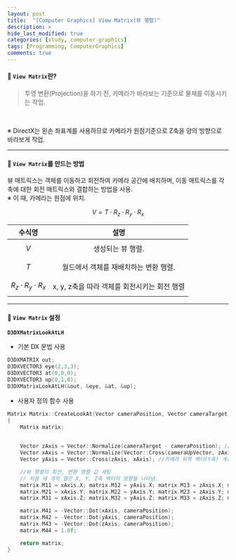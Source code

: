 ```yaml
---
layout: post
title:  "[Computer Graphics] View Matrix(뷰 행렬)"
description: >
hide_last_modified: true
categories: [study, computer-graphics]
tags: [Programming, ComputerGraphics]
comments: true
---
```


#### 📼 `View Matrix`란?
> 투영 변환(Projection)을 하기 전, 카메라가 바라보는 기준으로 물체를 이동시키는 작업.

<br>

※ DirectX는 왼손 좌표계를 사용하므로 카메라가 원점기준으로 Z축을 양의 방향으로 바라보게 작업.

---
#### 📼 `View Matrix`를 만드는 방법
뷰 매트릭스는 객체를 이동하고 회전하여 카메라 공간에 배치하며, 이동 매트릭스를 각 축에 대한 회전 매트릭스와 결합하는 방법을 사용.<br>
※ 이 때, 카메라는 원점에 위치.

$$
V = T \cdot R_z \cdot R_y \cdot R_x
$$


| 수식명      | 설명                           |
|------------|:-----------------------------:|
| $$ V $$ | 생성되는 뷰 행렬.|
| $$ T $$ | 월드에서 객체를 재배치하는 변환 행렬. |
| $$ R_z \cdot R_y \cdot R_x $$ | x, y, z축을 따라 객체를 회전시키는 회전 행렬|

---
#### 📼 `View Matrix` 설정
**`D3DXMatrixLookAtLH`** 

* 기본 DX 문법 사용
```cpp
D3DXMATRIX out;
D3DXVECTOR3 eye(2,3,3);
D3DXVECTOR3 at(0,0,0);
D3DXVECTOR3 up(0,1,0);
D3DXMatrixLookAtLH(&out, &eye, &at, &up);
```

* 사용자 정의 함수 사용
```cpp
Matrix Matrix::CreateLookAt(Vector cameraPosition, Vector cameraTarget, Vector cameraUpVector)
{
	Matrix matrix;

    
	Vector zAxis = Vector::Normalize(cameraTarget - cameraPosition); //카메라 정면 벡터(Z축) 계산
	Vector xAxis = Vector::Normalize(Vector::Cross(cameraUpVector, zAxis)); //카메라 오른쪽 벡터(X축) 계산 - Up Vector와 정면 벡터의 외적
	Vector yAxis = Vector::Cross(zAxis, xAxis); //카메라 위쪽 벡터(Y축) 계산 - 정면 벡터와 오른쪽 벡터의 외적

    //뷰 행렬의 회전, 변환 행렬 값 세팅
    // 처음 세 개의 열은 X, Y, Z축 벡터의 방향을 나타냄.
	matrix.M11 = xAxis.X; matrix.M12 = yAxis.X; matrix.M13 = zAxis.X; matrix.M14 = 0.0f;
	matrix.M21 = xAxis.Y; matrix.M22 = yAxis.Y; matrix.M23 = zAxis.Y; matrix.M24 = 0.0f;
	matrix.M31 = xAxis.Z; matrix.M32 = yAxis.Z; matrix.M33 = zAxis.Z; matrix.M34 = 0.0f;

	matrix.M41 = -Vector::Dot(xAxis, cameraPosition);
	matrix.M42 = -Vector::Dot(yAxis, cameraPosition);
	matrix.M43 = -Vector::Dot(zAxis, cameraPosition);
	matrix.M44 = 1.0f;

	return matrix;
}
```